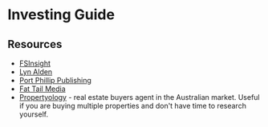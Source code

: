 # Investing Guide

## Resources

* [FSInsight](https://fsinsight.com/)
* [Lyn Alden](https://www.lynalden.com/)
* [Port Phillip Publishing](https://www.portphillippublishing.com.au/)
* [Fat Tail Media](https://fattailmedia.com.au/)
* [Propertyology](https://www.propertyology.com.au/) - real estate buyers agent in the Australian market. Useful if you are buying multiple properties and don't have time to research yourself.
